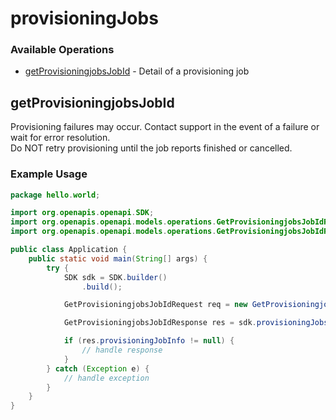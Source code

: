 # provisioningJobs

### Available Operations

* [getProvisioningjobsJobId](#getprovisioningjobsjobid) - Detail of a provisioning job

## getProvisioningjobsJobId

Provisioning failures may occur. Contact support in the event of a failure or wait for error resolution.<br />
Do NOT retry provisioning until the job reports finished or cancelled.

### Example Usage

```java
package hello.world;

import org.openapis.openapi.SDK;
import org.openapis.openapi.models.operations.GetProvisioningjobsJobIdRequest;
import org.openapis.openapi.models.operations.GetProvisioningjobsJobIdResponse;

public class Application {
    public static void main(String[] args) {
        try {
            SDK sdk = SDK.builder()
                .build();

            GetProvisioningjobsJobIdRequest req = new GetProvisioningjobsJobIdRequest("dicta", "a8422bb6-79d2-4322-b15b-f0cbb1e31b8b");            

            GetProvisioningjobsJobIdResponse res = sdk.provisioningJobs.getProvisioningjobsJobId(req);

            if (res.provisioningJobInfo != null) {
                // handle response
            }
        } catch (Exception e) {
            // handle exception
        }
    }
}
```
